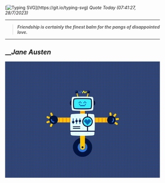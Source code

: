 [![Typing SVG](https://readme-typing-svg.herokuapp.com?font=Press+Start+2P&color=C2F784&size=35&width=900&height=100&lines=Hello+World%2C+I'm+Hung+!)](https://git.io/typing-svg) 
_Quote Today (07:41:27, 28/7/2023)_
___
>**_Friendship is certainly the finest balm for the pangs of disappointed love._**
___

## __**_Jane Austen_**

![RobotDance](src/assets/images/robot-dancing-dribble.gif?style=center)
